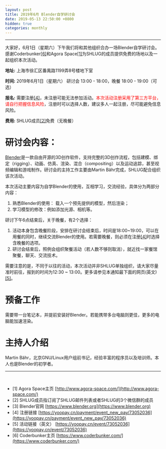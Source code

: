 ```yaml
---
layout: post
title: 2019年6月 Blender自学研讨会
date: 2019-05-13 22:50:00 +0800
hidden: true
categories: monthly
---
```

-------------------------------
大家好，6月1日（星期六）下午我们将和其他组织合办一场Blender自学研讨会。感谢Coderbunker[[6]](#a6)和Agora Space[[1]](#a1)为SHLUG的成员提供免费的场地以及一起组织本次活动。

**地址:** 上海市徐汇区番禺路1199弄8号楼地下室

**时间:** 2019年6月1日（星期六） 研讨会 13:00 - 18:00，晚餐 18:00 - 19:00（可选）

**报名:** 需要注册[[4]](#a4)，未注册可能无法参加活动。<span style="color:red">本次活动注册采用了第三方平台，请自行把握信息风险</span>，注册时可以选择人数，建议多人一起注册，尽可能避免信息风险。

**费用:** SHLUG成员[[2]](#a2)免费（无晚餐）

# 研讨会内容：

[Blender](#a3)是一款自由开源的3D创作软件，支持完整的3D创作流程，包括建模、绑定（rigging）、动画、仿真、渲染、混合（compositing）以及运动追踪，甚至视频编辑和游戏制作。研讨会的主持工作主要由Martin Bähr完成，SHLUG配合组织该次活动。

本次活动主要内容为自学Blender的使用，互相学习，交流经验，具体分为两部分内容：

1. 熟悉Blender的使用： 载入一个预先提供的模型，然后渲染；
2. 学习模型的修改：例如添加光源、相机等。

研讨下午6点结束后，关于晚餐，有2个选择：

1. 活动本身包含晚餐阶段，安排在研讨会结束后，时间是18:00~19:00，可以在用餐的同时，继续交流Blender的使用。若需要晚餐，则必须在注册[[4]](#a4)时选择含晚餐的选项。
2. 研讨会结束后，照例会组织聚餐活动（若人数不够则取消），就近找一家餐馆聚餐，聊天、交流技术。

需要注意的是，不同于以往的活动，本次活动并非SHLUG单独组织，请大家尽量准时前往，报到的时间为12:30 ~ 13:00。更多请参见本通知最下面的网页(英文)[[5]](#a5)。

# 预备工作

需要带一台笔记本，并提前安装好Blender。若能携带多台电脑则更佳，更多的电脑能加速渲染。

# 主持人介绍

Martin Bähr，北京GNU/Linux用户组前书记，经验丰富的程序员以及培训师。本人也是Blender的初学者。

-----
<br />

- <a name="a1">[1]</a> Agora Space主页 [http://www.agora-space.com/](http://www.agora-space.com/)
- <a name="a2">[2]</a> SHLUG成员指订阅了SHLUG邮件列表或者SHLUG的3个微信群的成员
- <a name="a3">[3]</a> Blender官网 [https://www.blender.org](https://www.blender.org)
- <a name="a4">[4]</a> 注册链接 [https://yoopay.cn/payment/event_new_pay/73052036](https://yoopay.cn/payment/event_new_pay/73052036)
- <a name="a5">[5]</a> 活动链接（英文） [https://yoopay.cn/event/73052036](https://yoopay.cn/event/73052036)
- <a name="a6">[6]</a> Coderbunker主页 [https://www.coderbunker.com/](https://www.coderbunker.com/)
